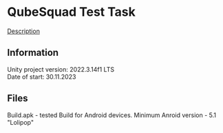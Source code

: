 # QubeSquad Test Task
[Description](https://docs.google.com/document/d/1ppBhqGQ9TfEh3FVQem9z9Niy0zd8HM9Tgu0b4vA9F4M/edit#heading=h.dzjntr2xsvyr)
## Information
Unity project version: 2022.3.14f1 LTS <br />
Date of start: 30.11.2023
## Files
Build.apk - tested Build for Android devices. Minimum Anroid version - 5.1 "Lolipop"